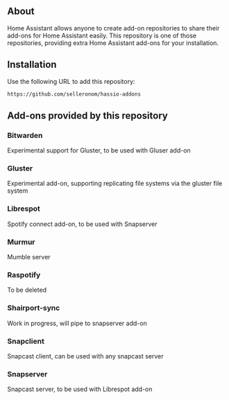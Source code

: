 ## About

Home Assistant allows anyone to create add-on repositories to share their
add-ons for Home Assistant easily. This repository is one of those repositories,
providing extra Home Assistant add-ons for your installation.

## Installation

Use the following URL to add this repository:

```txt
https://github.com/selleronom/hassio-addons
```

## Add-ons provided by this repository

### Bitwarden

Experimental support for Gluster, to be used with Gluser add-on

### Gluster

Experimental add-on, supporting replicating file systems via the gluster file system

### Librespot

Spotify connect add-on, to be used with Snapserver

### Murmur

Mumble server

### Raspotify

To be deleted

### Shairport-sync

Work in progress, will pipe to snapserver add-on

### Snapclient

Snapcast client, can be used with any snapcast server

### Snapserver

Snapcast server, to be used with Librespot add-on
